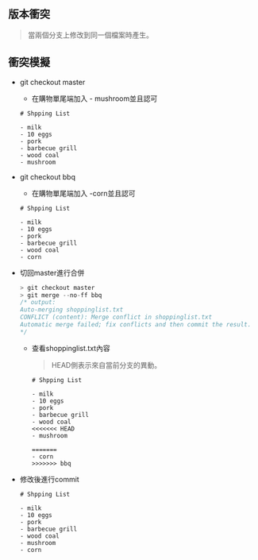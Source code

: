 ## 版本衝突

> 當兩個分支上修改到同一個檔案時產生。

## 衝突模擬

- git checkout master

	- 在購物單尾端加入 - mushroom並且認可

	```
	# Shpping List
	
	- milk
	- 10 eggs
	- pork
	- barbecue grill
	- wood coal
	- mushroom
	```

- git checkout bbq

	- 在購物單尾端加入 -corn並且認可

	```
	# Shpping List
	
	- milk
	- 10 eggs
	- pork
	- barbecue grill
	- wood coal
	- corn
	```

- 切回master進行合併

	```c
	> git checkout master
	> git merge --no-ff bbq
	/* output:
	Auto-merging shoppinglist.txt
	CONFLICT (content): Merge conflict in shoppinglist.txt
	Automatic merge failed; fix conflicts and then commit the result.
	*/
	```

	- 查看shoppinglist.txt內容

		> HEAD側表示來自當前分支的異動。

		```
		# Shpping List
		
		- milk
		- 10 eggs
		- pork
		- barbecue grill
		- wood coal
		<<<<<<< HEAD
		- mushroom
		
		=======
		- corn
		>>>>>>> bbq
		
		```

- 修改後進行commit

	```CQL
	# Shpping List
	
	- milk
	- 10 eggs
	- pork
	- barbecue grill
	- wood coal
	- mushroom
	- corn
	```

	


